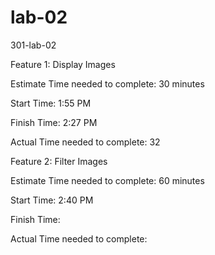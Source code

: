 # lab-02
301-lab-02

Feature 1: Display Images

Estimate Time needed to complete: 30 minutes

Start Time: 1:55 PM

Finish Time: 2:27 PM

Actual Time needed to complete: 32



Feature 2: Filter Images

Estimate Time needed to complete: 60 minutes

Start Time: 2:40 PM

Finish Time: 

Actual Time needed to complete: 

